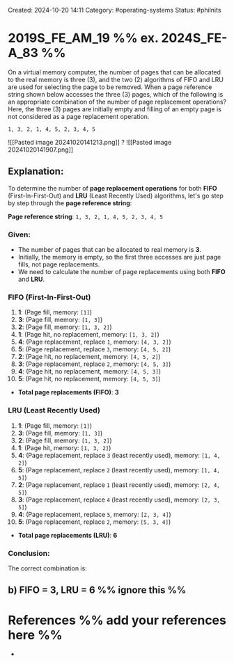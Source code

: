 Created: 2024-10-20 14:11
Category: #operating-systems 
Status: #philnits



# 2019S_FE_AM_19 %% ex. 2024S_FE-A_83 %%

On a virtual memory computer, the number of pages that can be allocated to the real memory is three (3), and the two (2) algorithms of FIFO and LRU are used for selecting the page to be removed. When a page reference string shown below accesses the three (3) pages, which of the following is an appropriate combination of the number of page replacement operations? Here, the three (3) pages are initially empty and filling of an empty page is not considered as a page replacement operation.

	1, 3, 2, 1, 4, 5, 2, 3, 4, 5

![[Pasted image 20241020141213.png]]
?
![[Pasted image 20241020141907.png]]
## **Explanation:**

To determine the number of **page replacement operations** for both **FIFO** (First-In-First-Out) and **LRU** (Least Recently Used) algorithms, let's go step by step through the **page reference string**:

**Page reference string**: `1, 3, 2, 1, 4, 5, 2, 3, 4, 5`

### Given:

- The number of pages that can be allocated to real memory is **3**.
- Initially, the memory is empty, so the first three accesses are just page fills, not page replacements.
- We need to calculate the number of page replacements using both **FIFO** and **LRU**.

### FIFO (First-In-First-Out)

1. **1**: (Page fill, memory: `[1]`)
2. **3**: (Page fill, memory: `[1, 3]`)
3. **2**: (Page fill, memory: `[1, 3, 2]`)
4. **1**: (Page hit, no replacement, memory: `[1, 3, 2]`)
5. **4**: (Page replacement, replace `1`, memory: `[4, 3, 2]`)
6. **5**: (Page replacement, replace `3`, memory: `[4, 5, 2]`)
7. **2**: (Page hit, no replacement, memory: `[4, 5, 2]`)
8. **3**: (Page replacement, replace `2`, memory: `[4, 5, 3]`)
9. **4**: (Page hit, no replacement, memory: `[4, 5, 3]`)
10. **5**: (Page hit, no replacement, memory: `[4, 5, 3]`)

- **Total page replacements (FIFO)**: **3**

### LRU (Least Recently Used)

1. **1**: (Page fill, memory: `[1]`)
2. **3**: (Page fill, memory: `[1, 3]`)
3. **2**: (Page fill, memory: `[1, 3, 2]`)
4. **1**: (Page hit, memory: `[1, 3, 2]`)
5. **4**: (Page replacement, replace `3` (least recently used), memory: `[1, 4, 2]`)
6. **5**: (Page replacement, replace `2` (least recently used), memory: `[1, 4, 5]`)
7. **2**: (Page replacement, replace `1` (least recently used), memory: `[2, 4, 5]`)
8. **3**: (Page replacement, replace `4` (least recently used), memory: `[2, 3, 5]`)
9. **4**: (Page replacement, replace `5`, memory: `[2, 3, 4]`)
10. **5**: (Page replacement, replace `2`, memory: `[5, 3, 4]`)

- **Total page replacements (LRU)**: **6**
### **Conclusion:**

The correct combination is:

**b)** **FIFO = 3, LRU = 6**
%% ignore this %%
---









# References %% add your references here %%
- 
